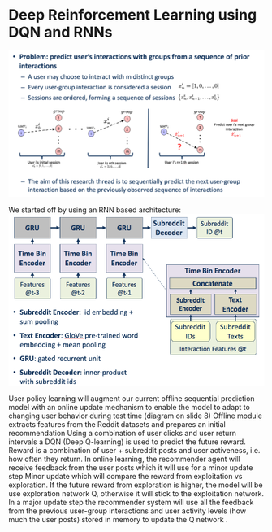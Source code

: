 # Deep Reinforcement Learning using DQN and RNNs
![Group Interaction](/images/groupInteraction.png)

We started off by using an RNN based architecture: 
![RNN](/images/RNN.png)

User policy learning will augment our current offline sequential prediction model with an online update mechanism to enable the model to adapt to changing user behavior during test time (diagram on slide 8)
Offline module extracts features from the Reddit datasets and prepares an initial recommendation
Using a combination of user clicks and user return intervals a DQN (Deep Q-learning) is used to predict the future reward.
Reward is a combination of user + subreddit posts and user activeness, i.e. how often they return.
In online learning, the recommender agent will receive feedback from the user posts which it will use for a minor update step 
Minor update which will compare the reward from exploitation vs exploration.
If the future reward from exploration is higher, the model will be use exploration network Q, otherwise it will stick to the exploitation network. 
In a major update step the recommender system will use all the feedback from the previous user-group interactions and user activity levels (how much the user posts) stored in memory to update the Q network .
